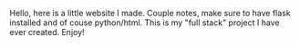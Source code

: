 Hello, here is a little website I made. Couple notes, make sure to have flask installed and of couse python/html. This is my "full stack" project I have ever created. Enjoy!
